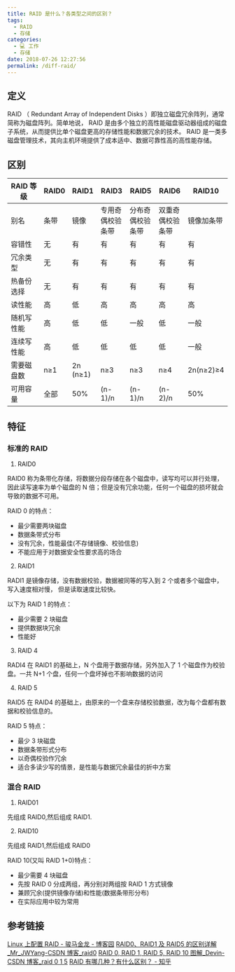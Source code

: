 ```yaml
---
title: RAID 是什么？各类型之间的区别？
tags: 
  - RAID
  - 存储
categories: 
  - 💻 工作
  - 存储
date: 2018-07-26 12:27:56
permalink: /diff-raid/
---
```

## 定义
RAID （ Redundant Array of Independent Disks ）即独立磁盘冗余阵列，通常简称为磁盘阵列。简单地说， RAID 是由多个独立的高性能磁盘驱动器组成的磁盘子系统，从而提供比单个磁盘更高的存储性能和数据冗余的技术。 RAID 是一类多磁盘管理技术，其向主机环境提供了成本适中、数据可靠性高的高性能存储。
## 区别
| RAID 等级 | RAID0 | RAID1      | RAID3      | RAID5      | RAID6      | RAID10      |
|---------|-------|------------|------------|------------|------------|-------------|
| 别名      | 条带    | 镜像         | 专用奇偶校验条带   | 分布奇偶校验条带   | 双重奇偶校验条带   | 镜像加条带       |
| 容错性     | 无     | 有          | 有          | 有          | 有          | 有           |
| 冗余类型    | 无     | 有          | 有          | 有          | 有          | 有           |
| 热备份选择   | 无     | 有          | 有          | 有          | 有          | 有           |
| 读性能     | 高     | 低          | 高          | 高          | 高          | 高           |
| 随机写性能   | 高     | 低          | 低          | 一般         | 低          | 一般          |
| 连续写性能   | 高     | 低          | 低          | 低          | 低          | 一般          |
| 需要磁盘数   | n≥1   | 2n (n≥1) | n≥3        | n≥3        | n≥4        | 2n(n≥2)≥4 |
| 可用容量 ​  | 全部    | 50%        | (n-1)/n | (n-1)/n |(n-2)/n | 50%         |
## 特征

### 标准的 RAID

1. RAID0

RAID0 称为条带化存储，将数据分段存储在各个磁盘中，读写均可以并行处理，因此读写速率为单个磁盘的 N 倍；但是没有冗余功能，任何一个磁盘的损坏就会导致的数据不可用。

RAID 0 的特点：

- 最少需要两块磁盘
- 数据条带式分布
- 没有冗余，性能最佳(不存储镜像、校验信息)
- 不能应用于对数据安全性要求高的场合

2. RAID1

RADI1 是镜像存储，没有数据校验，数据被同等的写入到 2 个或者多个磁盘中，写入速度相对慢， 但是读取速度比较快。

以下为 RAID 1 的特点：

- 最少需要 2 块磁盘
- 提供数据块冗余
- 性能好

3. RAID 4

RADI4 在 RAID1 的基础上，N 个盘用于数据存储，另外加入了 1 个磁盘作为校验盘。一共 N+1 个盘，任何一个盘坏掉也不影响数据的访问

4. RAID 5

RAID5 在 RAID4 的基础上，由原来的一个盘来存储校验数据，改为每个盘都有数据和校验信息的。

RAID 5 特点：

- 最少 3 块磁盘
- 数据条带形式分布
- 以奇偶校验作冗余
- 适合多读少写的情景，是性能与数据冗余最佳的折中方案


### 混合 RAID

1. RAID01

先组成 RAID0,然后组成 RAID1.


2. RAID10

先组成 RAID1,然后组成 RAID0

RAID 10(又叫 RAID 1+0)特点：

- 最少需要 4 块磁盘
- 先按 RAID 0 分成两组，再分别对两组按 RAID 1 方式镜像
- 兼顾冗余(提供镜像存储)和性能(数据条带形分布)
- 在实际应用中较为常用
## 参考链接
[Linux 上配置 RAID - 骏马金龙 - 博客园](https://www.cnblogs.com/f-ck-need-u/p/7049501.html)
[RAID0、RAID1 及 RAID5 的区别详解_Mr_JWYang-CSDN 博客_raid0](https://blog.csdn.net/Mr_Yang__/article/details/85228465)
[RAID 0, RAID 1, RAID 5, RAID 10 图解_Devin-CSDN 博客_raid 0 1 5](https://blog.csdn.net/ym01213/article/details/84278542)
[RAID 有哪几种？有什么区别？ - 知乎](https://www.zhihu.com/question/20131784/answer/199454382)